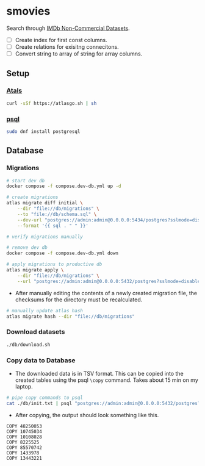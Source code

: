 # smovies

Search through [IMDb Non-Commercial Datasets](https://developer.imdb.com/non-commercial-datasets/).

- [ ] Create index for first const columns.
- [ ] Create relations for exisitng connecitons.
- [ ] Convert string to array of string for array columns.

## Setup

### [Atals](https://atlasgo.io/getting-started)

```bash
curl -sSf https://atlasgo.sh | sh
```

### [psql](https://www.timescale.com/blog/how-to-install-psql-on-mac-ubuntu-debian-windows/)

```bash
sudo dnf install postgresql
```

## Database

### Migrations

```bash
# start dev db
docker compose -f compose.dev-db.yml up -d

# create migrations
atlas migrate diff initial \
    --dir "file://db/migrations" \
    --to "file://db/schema.sql" \
    --dev-url "postgres://admin:admin@0.0.0.0:5434/postgres?sslmode=disable" \
    --format '{{ sql . " " }}'

# verify migrations manually

# remove dev db
docker compose -f compose.dev-db.yml down

# apply migrations to productive db
atlas migrate apply \
    --dir "file://db/migrations" \
    --url "postgres://admin:admin@0.0.0.0:5432/postgres?sslmode=disable"
```

- After manually editing the contents of a newly created migration file, the checksums for the directory must be recalculated.

```bash
# manually update atlas hash
atlas migrate hash --dir "file://db/migrations"
```

### Download datasets

```bash
./db/download.sh
```

### Copy data to Database

- The downloaded data is in TSV format. This can be copied into the created tables using the psql `\copy` command. Takes about 15 min on my laptop.

```bash
# pipe copy commands to psql
cat ./db/init.txt | psql "postgres://admin:admin@0.0.0.0:5432/postgres?sslmode=disable"
```

- After copying, the output should look something like this.

```
COPY 48250053
COPY 10745034
COPY 10108028
COPY 8225525
COPY 85570742
COPY 1433978
COPY 13443221
```
